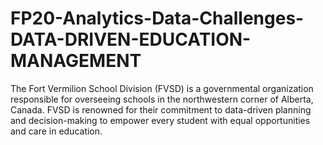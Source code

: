 # FP20-Analytics-Data-Challenges-DATA-DRIVEN-EDUCATION-MANAGEMENT
The Fort Vermilion School Division (FVSD) is a governmental organization responsible for overseeing schools in the northwestern corner of Alberta, Canada. FVSD is renowned for their commitment to data-driven planning and decision-making to empower every student with equal opportunities and care in education.
